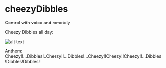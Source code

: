 # cheezyDibbles
Control with voice and remotely 

Cheezy Dibbles all day: 

![alt text][logo]

[logo]: http://38.media.tumblr.com/dc523cdf1778b834f6a76ee817080161/tumblr_nl28h6Ucui1svgqhjo2_400.gif "Logo Title Text 2"



Anthem: Cheezy!!...Dibbles!..Cheezy!!...Dibbles!...Cheezy!!Cheezy!!Cheezy!!...Dibbles!Dibbles!Dibbles!
